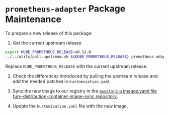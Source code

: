 # `prometheus-adapter` Package Maintenance

To prepare a new release of this package:

1. Get the current upstream release

```bash
export KUBE_PROMETHEUS_RELEASE=v0.12.0
../../utils/pull-upstream.sh ${KUBE_PROMETHEUS_RELEASE} prometheus-adapter
```

Replace `KUBE_PROMETHEUS_RELEASE` with the current upstream release.

2. Check the differences introduced by pulling the upstream release and add the needed patches in `kustomization.yaml`

3. Sync the new image to our registry in the [`monitoring` images.yaml file fury-distribution-container-image-sync repository](https://github.com/sighupio/fury-distribution-container-image-sync/blob/main/modules/monitoring/images.yml).

4. Update the `kustomization.yaml` file with the new image.
